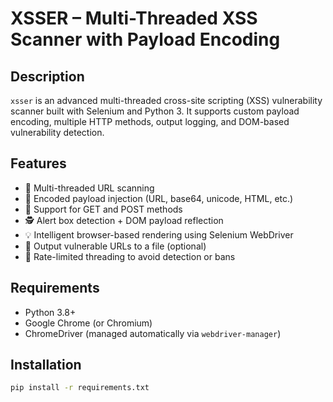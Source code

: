 # XSSER – Multi-Threaded XSS Scanner with Payload Encoding

## Description

`xsser` is an advanced multi-threaded cross-site scripting (XSS) vulnerability scanner built with Selenium and Python 3. It supports custom payload encoding, multiple HTTP methods, output logging, and DOM-based vulnerability detection.

## Features

- 🚀 Multi-threaded URL scanning
- 🧪 Encoded payload injection (URL, base64, unicode, HTML, etc.)
- 📄 Support for GET and POST methods
- 🕵️ Alert box detection + DOM payload reflection
- 💡 Intelligent browser-based rendering using Selenium WebDriver
- 💾 Output vulnerable URLs to a file (optional)
- 🧵 Rate-limited threading to avoid detection or bans

## Requirements

- Python 3.8+
- Google Chrome (or Chromium)
- ChromeDriver (managed automatically via `webdriver-manager`)

## Installation

```bash
pip install -r requirements.txt